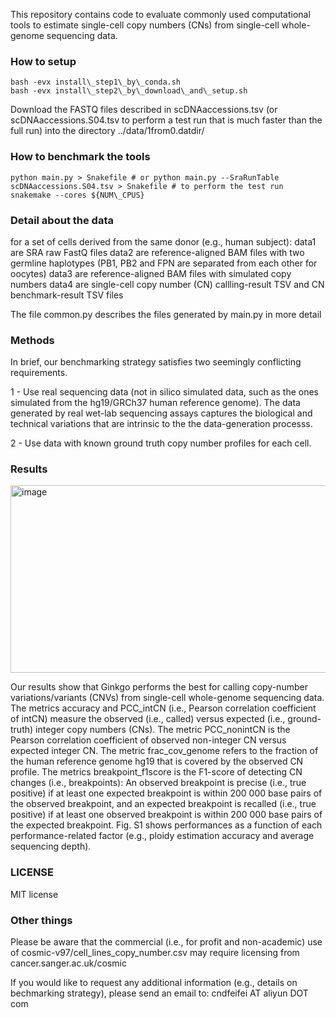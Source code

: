 This repository contains code to evaluate commonly used computational tools to estimate single-cell copy numbers (CNs) from single-cell whole-genome sequencing data.

### How to setup

```
bash -evx install\_step1\_by\_conda.sh
bash -evx install\_step2\_by\_download\_and\_setup.sh
```

Download the FASTQ files described in scDNAaccessions.tsv (or scDNAaccessions.S04.tsv to perform a test run that is much faster than the full run) into the directory ../data/1from0.datdir/

### How to benchmark the tools

```
python main.py > Snakefile # or python main.py --SraRunTable scDNAaccessions.S04.tsv > Snakefile # to perform the test run
snakemake --cores ${NUM\_CPUS}
```

### Detail about the data

for a set of cells derived from the same donor (e.g., human subject):
    data1 are SRA raw FastQ files
    data2 are reference-aligned BAM files with two germline haplotypes (PB1, PB2 and FPN are separated from each other for oocytes)
    data3 are reference-aligned BAM files with simulated copy numbers
    data4 are single-cell copy number (CN) callling-result TSV and CN benchmark-result TSV files

The file common.py describes the files generated by main.py in more detail

### Methods

In brief, our benchmarking strategy satisfies two seemingly conflicting requirements. 

1 - Use real sequencing data (not in silico simulated data, such as the ones simulated from the hg19/GRCh37 human reference genome). The data generated by real wet-lab sequencing assays captures the biological and technical variations that are intrinsic to the the data-generation processs.

2 - Use data with known ground truth copy number profiles for each cell. 

### Results

<img width="900" height="300" alt="image" src="https://github.com/user-attachments/assets/2a429b0f-032f-4192-bf46-8bac16b93229" />

Our results show that Ginkgo performs the best for calling copy-number variations/variants (CNVs) from single-cell whole-genome sequencing data. The metrics accuracy and PCC_intCN (i.e., Pearson correlation coefficient of intCN) measure the observed (i.e., called) versus expected (i.e., ground-truth) integer copy numbers (CNs). The metric PCC_nonintCN is the Pearson correlation coefficient of observed non-integer CN versus expected integer CN. The metric frac_cov_genome refers to the fraction of the human reference genome hg19 that is covered by the observed CN profile. The metrics breakpoint_f1score is the F1-score of detecting CN changes (i.e., breakpoints): An observed breakpoint is precise (i.e., true positive) if at least one expected breakpoint is within 200 000 base pairs of the observed breakpoint, and an expected breakpoint is recalled (i.e., true positive) if at least one observed breakpoint is within 200 000 base pairs of the expected breakpoint. Fig. S1 shows performances as a function of each performance-related factor (e.g., ploidy estimation accuracy and average sequencing depth). 

### LICENSE

MIT license

### Other things

Please be aware that the commercial (i.e., for profit and non-academic) use of cosmic-v97/cell\_lines\_copy\_number.csv may require licensing from cancer.sanger.ac.uk/cosmic

If you would like to request any additional information (e.g., details on bechmarking strategy), please send an email to: cndfeifei AT aliyun DOT com
